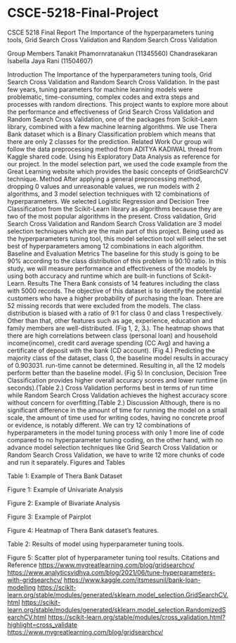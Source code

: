 # CSCE-5218-Final-Project
CSCE 5218 Final Report
The Importance of the hyperparameters tuning tools, Grid Search Cross Validation and Random Search Cross Validation



Group Members
Tanakit Phamornratanakun (11345560)
Chandrasekaran Isabella Jaya Rani (11504607)


Introduction
The Importance of the hyperparameters tuning tools, Grid Search Cross Validation and Random Search Cross Validation. In the past few years, tuning parameters for machine learning models were problematic, time-consuming, complex codes and extra steps and processes with random directions. This project wants to explore more about the performance and effectiveness of Grid Search Cross Validation and Random Search Cross Validation, one of the packages from Scikit-Learn library, combined with a few machine learning algorithms. We use Thera Bank dataset which is a Binary Classification problem which means that there are only 2 classes for the prediction.
Related Work
 Our group will follow the data preprocessing method from ADITYA KADIWAL thread from Kaggle shared code. Using his Exploratory Data Analysis as reference for our project. In the model selection part, we used the code example from the Great Learning website which provides the basic concepts of GridSearchCV technique.
Method
After applying a general preprocessing method, dropping 0 values and unreasonable values, we run models with 2 algorithms, and 3 model selection techniques with 12 combinations of hyperparameters. We selected Logistic Regression and Decision Tree Classification from the Scikit-Learn library as algorithms because they are two of the most popular algorithms in the present. Cross validation, Grid Search Cross Validation and Random Search Cross Validation are 3 model selection techniques which are the main part of this project. Being used as the hyperparameters tuning tool, this model selection tool will select the set best of hyperparameters among 12 combinations in each algorithm.
Baseline and Evaluation Metrics
The baseline for this study is going to be 90% according to the class distribution of this problem is 90:10 ratio. In this study, we will measure performance and effectiveness of the models by using both accuracy and runtime which are built-in functions of Scikit-Learn. 
Results
The Thera Bank consists of 14 features including the class with 5000 records. The objective of this dataset is to identify the potential customers who have a higher probability of purchasing the loan.
There are 52 missing records that were excluded from the models. The class distribution is biased with a ratio of 9:1 for class 0 and class 1 respectively. 
Other than that, other features such as age, experience, education and family members are well-distributed. (Fig 1, 2, 3.). The heatmap shows that there are high correlations between class (personal loan) and household income(income), credit card average spending (CC Avg) and having a certificate of deposit with the bank (CD account). (Fig 4.)
Predicting the majority class of the dataset, class 0, the baseline model results in accuracy of 0.903031. run-time cannot be determined. Resulting in, all the 12 models perform better than the baseline model. (Fig 5)
In conclusion, Decision Tree Classification provides higher overall accuracy scores and lower runtime (in seconds).(Table 2.)
Cross Validation performs best in terms of run time while Random Search Cross Validation achieves the highest accuracy score without concern for overfitting.(Table 2.)
 Discussion
Although, there is no significant difference in the amount of time for running the model on a small scale, the amount of time used for writing codes, having no concrete proof or evidence, is notably different. We can try 12 combinations of hyperparameters in the model tuning process with only 1 more line of code compared to no hyperparameter tuning coding, on the other hand, with no advance model selection techniques like Grid Search Cross Validation or Random Search Cross Validation, we have to write 12 more chunks of code and run it separately. 
Figures and Tables

Table 1: Example of Thera Bank Dataset

Figure 1: Example of  Univariate Analysis


Figure 2: Example of Bivariate Analysis


Figure 3: Example of  Pairplot


Figure 4: Heatmap of Thera Bank dataset’s features.

Table 2: Results of model using hyperparameter tuning tools.

Figure 5: Scatter plot of hyperparameter tuning tool results.
Citations and Reference
https://www.mygreatlearning.com/blog/gridsearchcv/
https://www.analyticsvidhya.com/blog/2021/06/tune-hyperparameters-with-gridsearchcv/
https://www.kaggle.com/itsmesunil/bank-loan-modelling
https://scikit-learn.org/stable/modules/generated/sklearn.model_selection.GridSearchCV.html
https://scikit-learn.org/stable/modules/generated/sklearn.model_selection.RandomizedSearchCV.html
https://scikit-learn.org/stable/modules/cross_validation.html?highlight=cross_validate
 https://www.mygreatlearning.com/blog/gridsearchcv/
